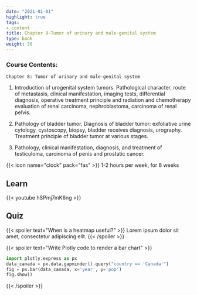 ```yaml
---
date: "2021-01-01"
highlight: true
tags:
- content
title: Chapter 8-Tumor of urinary and male-genital system
type: book
weight: 30
---
```


### Course Contents:

`Chapter 8: Tumor of urinary and male-genital system`
1. Introduction of urogenital system tumors. Pathological character, route of metastasis, clinical manifestation, imaging tests, differential diagnosis, operative treatment principle and radiation and chemotherapy evaluation of renal carcinoma, nephroblastoma, carcinoma of renal pelvis.

2. Pathology of bladder tumor. Diagnosis of bladder tumor: exfoliative urine cytology, cystoscopy, biopsy, bladder receives diagnosis, urography. Treatment principle of bladder tumor at various stages.

3. Pathology, clinical manifestation, diagnosis, and treatment of testiculoma, carcinoma of penis and prostatic cancer.

<!--more-->

{{< icon name="clock" pack="fas" >}} 1-2 hours per week, for 8 weeks

## Learn

{{< youtube hSPmj7mK6ng >}}

## Quiz

{{< spoiler text="When is a heatmap useful?" >}}
Lorem ipsum dolor sit amet, consectetur adipiscing elit.
{{< /spoiler >}}

{{< spoiler text="Write Plotly code to render a bar chart" >}}
```python
import plotly.express as px
data_canada = px.data.gapminder().query("country == 'Canada'")
fig = px.bar(data_canada, x='year', y='pop')
fig.show()
```
{{< /spoiler >}}
